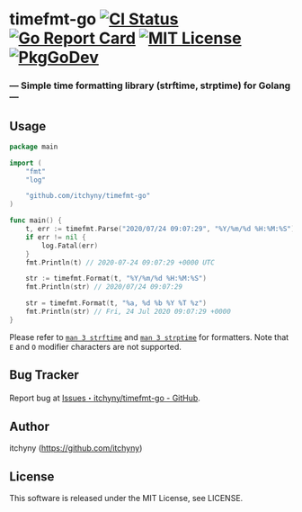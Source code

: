# timefmt-go [![CI Status](https://github.com/itchyny/timefmt-go/workflows/CI/badge.svg)](https://github.com/itchyny/timefmt-go/actions) [![Go Report Card](https://goreportcard.com/badge/github.com/itchyny/timefmt-go)](https://goreportcard.com/report/github.com/itchyny/timefmt-go) [![MIT License](http://img.shields.io/badge/license-MIT-blue.svg)](https://github.com/itchyny/timefmt-go/blob/master/LICENSE) [![PkgGoDev](https://pkg.go.dev/badge/github.com/itchyny/timefmt-go)](https://pkg.go.dev/github.com/itchyny/timefmt-go)
### ― Simple time formatting library (strftime, strptime) for Golang ―

## Usage
```go
package main

import (
	"fmt"
	"log"

	"github.com/itchyny/timefmt-go"
)

func main() {
	t, err := timefmt.Parse("2020/07/24 09:07:29", "%Y/%m/%d %H:%M:%S")
	if err != nil {
		log.Fatal(err)
	}
	fmt.Println(t) // 2020-07-24 09:07:29 +0000 UTC

	str := timefmt.Format(t, "%Y/%m/%d %H:%M:%S")
	fmt.Println(str) // 2020/07/24 09:07:29

	str = timefmt.Format(t, "%a, %d %b %Y %T %z")
	fmt.Println(str) // Fri, 24 Jul 2020 09:07:29 +0000
}
```

Please refer to [`man 3 strftime`](https://linux.die.net/man/3/strftime) and
[`man 3 strptime`](https://linux.die.net/man/3/strptime) for formatters.
Note that `E` and `O` modifier characters are not supported.

## Bug Tracker
Report bug at [Issues・itchyny/timefmt-go - GitHub](https://github.com/itchyny/timefmt-go/issues).

## Author
itchyny (https://github.com/itchyny)

## License
This software is released under the MIT License, see LICENSE.
